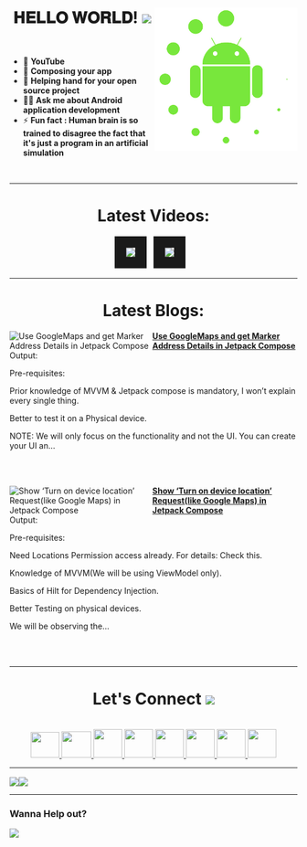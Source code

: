 <!-- intro hello world -->
<h1 align="center">
𝐇𝐄𝐋𝐋𝐎 𝐖𝐎𝐑𝐋𝐃! <img src="GIF/Earth.gif" width="24px">
<img src= "GIF/android_by_deiby_ybied_d3jaevn.gif" height="250px" align="right">
</h1>
<br>

- 💚 **YouTube**
- 🔮 **Composing your app**
- 🤝 **Helping hand for your open source project**
- 👨‍💻 **Ask me about Android application development**
- ⚡ **Fun fact : Human brain is so trained to disagree the fact that it's just a program in an artificial simulation**
<br>


<hr>


<!-- youtube section -->
<h1 align="center">
Latest Videos:
</h1>
<div align = "center">
<!-- YOUTUBE:START --><a href="https://www.youtube.com/watch?v=IwucrryJi70" target="_blank"><img src="https://i.ytimg.com/vi/IwucrryJi70/mqdefault.jpg" height="200px" border="20"></a>&nbsp &nbsp<a href="https://www.youtube.com/watch?v=LiAyPwk4xi0" target="_blank"><img src="https://i.ytimg.com/vi/LiAyPwk4xi0/mqdefault.jpg" height="200px" border="20"></a>&nbsp &nbsp<!-- YOUTUBE:END -->
</div>


<hr>


<h1 align="center">
Latest Blogs:
</h1>
<!-- HASHNODE_BLOG:START -->
<p align="left">
<a href="https://sagar0-0.hashnode.dev/use-googlemaps-and-get-marker-address-details-in-jetpack-compose" title="Use GoogleMaps and get Marker Address Details in Jetpack Compose"><img src="https://cdn.hashnode.com/res/hashnode/image/upload/v1690538697091/58e7631d-97e2-457c-ae1c-e71c1272bf69.png" alt="Use GoogleMaps and get Marker Address Details in Jetpack Compose" width="250px" align="left" /></a>
<a href="https://sagar0-0.hashnode.dev/use-googlemaps-and-get-marker-address-details-in-jetpack-compose" title="Use GoogleMaps and get Marker Address Details in Jetpack Compose"><strong>Use GoogleMaps and get Marker Address Details in Jetpack Compose</strong></a>
<br/> Output:

Pre-requisites:

Prior knowledge of MVVM & Jetpack compose is mandatory, I won’t explain every single thing.

Better to test it on a Physical device.



 NOTE: We will only focus on the functionality and not the UI. You can create your UI an... </p> <br/> <br/>
<p align="left">
<a href="https://sagar0-0.hashnode.dev/show-turn-on-device-location-requestlike-google-maps-in-jetpack-compose" title="Show ‘Turn on device location’ Request(like Google Maps) in Jetpack Compose"><img src="https://cdn.hashnode.com/res/hashnode/image/upload/v1689591299781/826677f1-e488-471a-b466-f366f47764c2.png" alt="Show ‘Turn on device location’ Request(like Google Maps) in Jetpack Compose" width="250px" align="left" /></a>
<a href="https://sagar0-0.hashnode.dev/show-turn-on-device-location-requestlike-google-maps-in-jetpack-compose" title="Show ‘Turn on device location’ Request(like Google Maps) in Jetpack Compose"><strong>Show ‘Turn on device location’ Request(like Google Maps) in Jetpack Compose</strong></a>
<br/> Output:

Pre-requisites:

Need Locations Permission access already. For details: Check this.

Knowledge of MVVM(We will be using ViewModel only).

Basics of Hilt for Dependency Injection.

Better Testing on physical devices.

We will be observing the... </p> <br/> <br/>
<!-- HASHNODE_BLOG:END -->
  
  
<hr>


<!-- connect section -->
<h1 align="center">
Let's Connect <img src="GIF/Handshake.gif" width="24px">
</h1>
<div align="center">
<p align="center">
  <br>
  <a href="https://www.youtube.com/channel/UCbXjqGX2O0UW12AIboO2Psw" target="_blank">
    <code><img  height="45" width="50" src="https://brandslogos.com/wp-content/uploads/images/large/youtube-icon-logo.png"></code>
  </a>
  <a href="mailto:sagar.0dev@gmail.com" target="_blank">
    <code><img height="46" width="52" src="https://logos-world.net/wp-content/uploads/2020/11/Gmail-Logo.png"></code>
  </a>
  <a href="https://twitter.com/sagar0_o" target="_blank">
    <code><img height="50" width="50" src="https://www.freepnglogos.com/uploads/twitter-logo-png/twitter-logo-vector-png-clipart-1.png"></code>
  </a>
  <a href="https://www.linkedin.com/in/sagar0-0malhotra/" target="_blank">
    <code><img height="50" width="50" src="https://cdn-icons-png.flaticon.com/512/174/174857.png"></code>
  </a>
  <a href="https://sagar0-0.medium.com/" target="_blank">
    <code><img height="50" width="50" src="https://cdn1.iconfinder.com/data/icons/social-media-circle-7/512/Circled_Medium_svg5-512.png"></code>
  </a>
  <a href="https://www.instagram.com/_sagar_malhotra_/" target="_blank">
    <code><img height="50" width="50" src="http://assets.stickpng.com/images/580b57fcd9996e24bc43c521.png"></code>
  </a>
  <a href="https://sagar0-0.hashnode.dev/" target="_blank">
    <code><img height="50" width="50" src="https://cdn.hashnode.com/res/hashnode/image/upload/v1611902473383/CDyAuTy75.png?auto=compress"></code>
  </a>
  <a href="https://discordapp.com/users/sagar0_0#2945" target="_blank">
    <code><img height="50" width="50" src="https://www.freepnglogos.com/uploads/discord-logo-png/discord-logo-logodownload-download-logotipos-1.png"></code>
  </a>
</p>
</div>


<hr>


<img align="center" height="150px" src="https://github-readme-streak-stats.herokuapp.com/?user=Sagar0-0&theme=dark&hide_border=true"><img align="center" height="160px" src="https://github-readme-stats.vercel.app/api?username=Sagar0-0&show_icons=true&hide_border=true&title_color=94b4a4&amp&icon_color=FFFFFF&amp&text_color=FFFFFF&amp&bg_color=000000&count_private=true&include_all_commits=true">


<hr>


### Wanna Help out?
<a href="https://www.buymeacoffee.com/0sagar0">
  <img src="https://user-images.githubusercontent.com/85388413/197355117-e4a5f6e7-44ee-4303-adb8-3ef39cd18246.jpg" width=200px>
</a>
